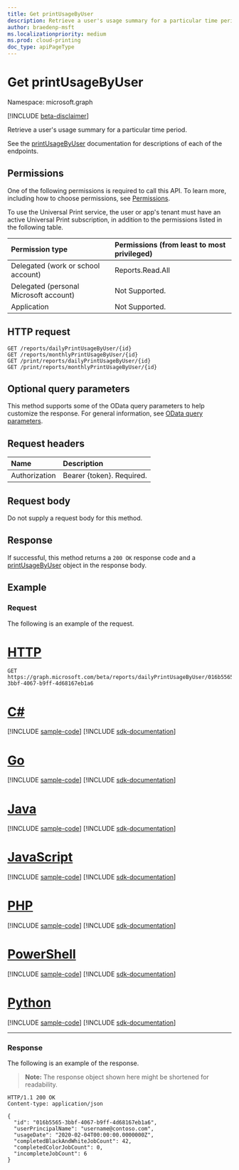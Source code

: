 ```yaml
---
title: Get printUsageByUser
description: Retrieve a user's usage summary for a particular time period.
author: braedenp-msft
ms.localizationpriority: medium
ms.prod: cloud-printing
doc_type: apiPageType
---
```


# Get printUsageByUser

Namespace: microsoft.graph

[!INCLUDE [beta-disclaimer](../../includes/beta-disclaimer.md)]

Retrieve a user's usage summary for a particular time period.

See the [printUsageByUser](../resources/printUsageByUser.md) documentation for descriptions of each of the endpoints.

## Permissions
One of the following permissions is required to call this API. To learn more, including how to choose permissions, see [Permissions](/graph/permissions-reference).

To use the Universal Print service, the user or app's tenant must have an active Universal Print subscription, in addition to the permissions listed in the following table.

|Permission type | Permissions (from least to most privileged) |
|:---------------|:--------------------------------------------|
|Delegated (work or school account)| Reports.Read.All |
|Delegated (personal Microsoft account)|Not Supported.|
|Application|Not Supported.|

## HTTP request
<!-- { "blockType": "ignored" } -->
```http
GET /reports/dailyPrintUsageByUser/{id}
GET /reports/monthlyPrintUsageByUser/{id}
GET /print/reports/dailyPrintUsageByUser/{id}
GET /print/reports/monthlyPrintUsageByUser/{id}
```

## Optional query parameters
This method supports some of the OData query parameters to help customize the response. For general information, see [OData query parameters](/graph/query-parameters).

## Request headers
| Name      |Description|
|:----------|:----------|
| Authorization | Bearer {token}. Required. |

## Request body
Do not supply a request body for this method.
## Response
If successful, this method returns a `200 OK` response code and a [printUsageByUser](../resources/printUsageByUser.md) object in the response body.
## Example
### Request
The following is an example of the request.

# [HTTP](#tab/http)
<!-- {
  "blockType": "request",
  "name": "get_printUsageByUser",
  "sampleKeys": ["016b5565-3bbf-4067-b9ff-4d68167eb1a6"]
}-->
```msgraph-interactive
GET https://graph.microsoft.com/beta/reports/dailyPrintUsageByUser/016b5565-3bbf-4067-b9ff-4d68167eb1a6
```

# [C#](#tab/csharp)
[!INCLUDE [sample-code](../includes/snippets/csharp/get-printusagebyuser-csharp-snippets.md)]
[!INCLUDE [sdk-documentation](../includes/snippets/snippets-sdk-documentation-link.md)]

# [Go](#tab/go)
[!INCLUDE [sample-code](../includes/snippets/go/get-printusagebyuser-go-snippets.md)]
[!INCLUDE [sdk-documentation](../includes/snippets/snippets-sdk-documentation-link.md)]

# [Java](#tab/java)
[!INCLUDE [sample-code](../includes/snippets/java/get-printusagebyuser-java-snippets.md)]
[!INCLUDE [sdk-documentation](../includes/snippets/snippets-sdk-documentation-link.md)]

# [JavaScript](#tab/javascript)
[!INCLUDE [sample-code](../includes/snippets/javascript/get-printusagebyuser-javascript-snippets.md)]
[!INCLUDE [sdk-documentation](../includes/snippets/snippets-sdk-documentation-link.md)]

# [PHP](#tab/php)
[!INCLUDE [sample-code](../includes/snippets/php/get-printusagebyuser-php-snippets.md)]
[!INCLUDE [sdk-documentation](../includes/snippets/snippets-sdk-documentation-link.md)]

# [PowerShell](#tab/powershell)
[!INCLUDE [sample-code](../includes/snippets/powershell/get-printusagebyuser-powershell-snippets.md)]
[!INCLUDE [sdk-documentation](../includes/snippets/snippets-sdk-documentation-link.md)]

# [Python](#tab/python)
[!INCLUDE [sample-code](../includes/snippets/python/get-printusagebyuser-python-snippets.md)]
[!INCLUDE [sdk-documentation](../includes/snippets/snippets-sdk-documentation-link.md)]

---

### Response
The following is an example of the response.
>**Note:** The response object shown here might be shortened for readability.
<!-- {
  "blockType": "response",
  "truncated": true,
  "@odata.type": "microsoft.graph.printUsageByUser"
} -->
```http
HTTP/1.1 200 OK
Content-type: application/json

{
  "id": "016b5565-3bbf-4067-b9ff-4d68167eb1a6",
  "userPrincipalName": "username@contoso.com",
  "usageDate": "2020-02-04T00:00:00.0000000Z",
  "completedBlackAndWhiteJobCount": 42,
  "completedColorJobCount": 0,
  "incompleteJobCount": 6
}
```

<!-- uuid: 8fcb5dbc-d5aa-4681-8e31-b001d5168d79
2015-10-25 14:57:30 UTC -->
<!-- {
  "type": "#page.annotation",
  "description": "Get printUsageByUser",
  "keywords": "",
  "section": "documentation",
  "tocPath": ""
}-->

